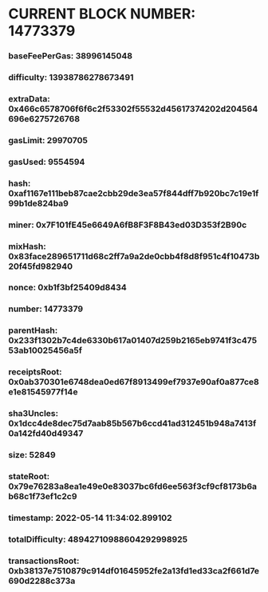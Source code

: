 # CURRENT BLOCK NUMBER: 14773379

### baseFeePerGas: 38996145048
### difficulty: 13938786278673491
### extraData: 0x466c6578706f6f6c2f53302f55532d45617374202d204564696e6275726768
### gasLimit: 29970705
### gasUsed: 9554594
### hash: 0xaf1167e111beb87cae2cbb29de3ea57f844dff7b920bc7c19e1f99b1de824ba9
### miner: 0x7F101fE45e6649A6fB8F3F8B43ed03D353f2B90c
### mixHash: 0x83face289651711d68c2ff7a9a2de0cbb4f8d8f951c4f10473b20f45fd982940
### nonce: 0xb1f3bf25409d8434
### number: 14773379
### parentHash: 0x233f1302b7c4de6330b617a01407d259b2165eb9741f3c47553ab10025456a5f
### receiptsRoot: 0x0ab370301e6748dea0ed67f8913499ef7937e90af0a877ce8e1e81545977f14e
### sha3Uncles: 0x1dcc4de8dec75d7aab85b567b6ccd41ad312451b948a7413f0a142fd40d49347
### size: 52849
### stateRoot: 0x79e76283a8ea1e49e0e83037bc6fd6ee563f3cf9cf8173b6ab68c1f73ef1c2c9
### timestamp: 2022-05-14 11:34:02.899102
### totalDifficulty: 48942710988604292998925
### transactionsRoot: 0xb38137e7510879c914df01645952fe2a13fd1ed33ca2f661d7e690d2288c373a
